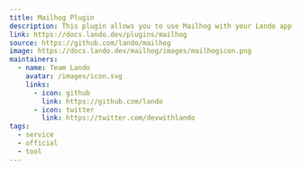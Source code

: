 ```yaml
---
title: Mailhog Plugin
description: This plugin allows you to use Mailhog with your Lando app.
link: https://docs.lando.dev/plugins/mailhog
source: https://github.com/lando/mailhog
image: https://docs.lando.dev/mailhog/images/mailhogicon.png
maintainers:
  - name: Team Lando
    avatar: /images/icon.svg
    links:
      - icon: github
        link: https://github.com/lando
      - icon: twitter
        link: https://twitter.com/devwithlando
tags:
  - service
  - official
  - tool
---
```


